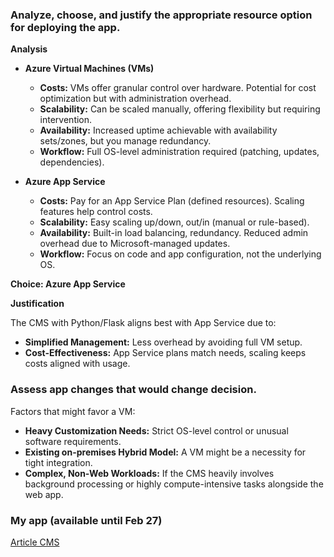 ### Analyze, choose, and justify the appropriate resource option for deploying the app.

**Analysis**

* **Azure Virtual Machines (VMs)**
    * **Costs:** VMs offer granular control over hardware. Potential for cost optimization but with administration overhead.
    * **Scalability:** Can be scaled manually, offering flexibility but requiring intervention.
    * **Availability:** Increased uptime achievable with availability sets/zones, but you manage redundancy.
    * **Workflow:** Full OS-level administration required (patching, updates, dependencies).

* **Azure App Service**
    * **Costs:** Pay for an App Service Plan (defined resources). Scaling features help control costs.
    * **Scalability:** Easy scaling up/down, out/in (manual or rule-based).
    * **Availability:** Built-in load balancing, redundancy. Reduced admin overhead due to Microsoft-managed updates.
    * **Workflow:** Focus on code and app configuration, not the underlying OS.

**Choice: Azure App Service**

**Justification**

The CMS with Python/Flask aligns best with App Service due to:

* **Simplified Management:** Less overhead by avoiding full VM setup.
* **Cost-Effectiveness:** App Service plans match needs, scaling keeps costs aligned with usage.

### Assess app changes that would change decision.

Factors that might favor a VM:

* **Heavy Customization Needs:** Strict OS-level control or unusual software requirements.
* **Existing on-premises Hybrid Model:**  A VM might be a necessity for tight integration.
* **Complex, Non-Web Workloads:**  If the CMS heavily involves background processing or highly compute-intensive tasks alongside the web app.

### My app (available until Feb 27)
[Article CMS](https://udacity-article-cms.azurewebsites.ne)